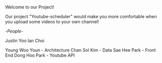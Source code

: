 Welcome to our Project!

Our project "Youtube-scheduler" would make you more comfortable when you upload some videos to your own channel!

-*People*-

Justin Yoo
lan Choi

Young Woo Youn - Architecture
Chan Sol Kim - Data
Sae Hee Park - Front End
Dong Hoo Park - Youtube API 
